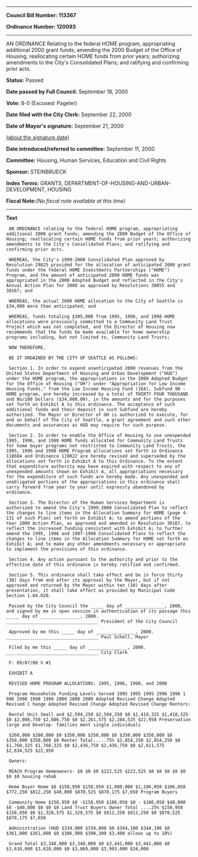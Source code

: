

********

**Council Bill Number: 113367**
   
**Ordinance Number: 120093**
********

 AN ORDINANCE Relating to the federal HOME program, appropriating additional 2000 grant funds; amending the 2000 Budget of the Office of Housing, reallocating certain HOME funds from prior years; authorizing amendments to the City's Consolidated Plans; and ratifying and confirming prior acts.

**Status:** Passed
   
**Date passed by Full Council:** September 18, 2000
   
**Vote:** 8-0 (Excused: Pageler)
   
**Date filed with the City Clerk:** September 22, 2000
   
**Date of Mayor's signature:** September 21, 2000
   
[(about the signature date)](/~public/approvaldate.htm)
   
   
   
**Date introduced/referred to committee:** September 11, 2000
   
**Committee:** Housing, Human Services, Education and Civil Rights
   
**Sponsor:** STEINBRUECK
   
   
**Index Terms:** GRANTS, DEPARTMENT-OF-HOUSING-AND-URBAN-DEVELOPMENT, HOUSING

**Fiscal Note:**_(No fiscal note available at this time)_

********

**Text**
   
```
 AN ORDINANCE relating to the federal HOME program, appropriating additional 2000 grant funds; amending the 2000 Budget of the Office of Housing; reallocating certain HOME funds from prior years; authorizing amendments to the City's Consolidated Plans; and ratifying and confirming prior acts.

 WHEREAS, the City's 1999-2000 Consolidated Plan approved by Resolution 29825 provided for the allocation of anticipated 2000 grant funds under the federal HOME Investments Partnerships ("HOME") Program, and the amount of anticipated 2000 HOME funds was appropriated in the 2000 Adopted Budget and reflected in the City's Annual Action Plan for 2000 as approved by Resolutions 30055 and 30167; and

 WHEREAS, the actual 2000 HOME allocation to the City of Seattle is $34,000 more than anticipated; and

 WHEREAS, funds totaling $305,000 from 1995, 1996, and 1998 HOME allocations were previously committed to a Community Land Trust Project which was not completed, and the Director of Housing now recommends that the funds be made available for home ownership programs including, but not limited to, Community Land Trusts;

 NOW THEREFORE,

 BE IT ORDAINED BY THE CITY OF SEATTLE AS FOLLOWS:

 Section 1. In order to expend unanticipated 2000 revenues from the United States Department of Housing and Urban Development ("HUD") under the HOME program, the appropriations in the 2000 Adopted Budget for the Office of Housing ("OH") under "Appropriation for Low Income Housing Funds," from the Low Income Housing Fund (164), Subfund 90 -HOME program, are hereby increased by a total of THIRTY FOUR THOUSAND and No/100 Dollars ($34,000.00), in the amounts and for the purposes set forth on Exhibit A to this ordinance. The acceptance of such additional funds and their deposit in such Subfund are hereby authorized. The Mayor or Director of OH is authorized to execute, for and on behalf of The City of Seattle, a grant agreement and such other documents and assurances as HUD may require for such purpose.

 Section 2. In order to enable the Office of Housing to use unexpended 1995, 1996, and 1998 HOME funds allocated for Community Land Trusts for home buyer programs not restricted to Community Land Trusts, the 1995, 1996 and 1998 HOME Program allocations set forth in Ordinance 118604 and Ordinance 119022 are hereby revised and superseded by the allocations set forth in Exhibit A to this Ordinance. To the extent that expenditure authority may have expired with respect to any of unexpended amounts shown on Exhibit A, all appropriations necessary for the expenditure of such funds are hereby made. Any unexpended and unobligated portions of the appropriations in this ordinance shall carry forward from year to year until expressly abandoned by ordinance.

 Section 3. The Director of the Human Services Department is authorized to amend the City's 1999-2000 Consolidated Plan to reflect the changes to line items in the Allocation Summary for HOME (page 4-131 of such Plan) set forth on Exhibit A; to amend portions of the Year 2000 Action Plan, as approved and amended in Resolution 30167, to reflect the increased funding consistent with Exhibit A; to further amend the 1995, 1996 and 1997-1998 Consolidated Plans to reflect the changes to line items in the Allocation Summary for HOME set forth on Exhibit A; and to make any other amendments necessary or appropriate to implement the provisions of this ordinance.

 Section 4. Any action pursuant to the authority and prior to the effective date of this ordinance is hereby ratified and confirmed.

 Section 5. This ordinance shall take effect and be in force thirty (30) days from and after its approval by the Mayor, but if not approved and returned by the Mayor within ten (10) days after presentation, it shall take effect as provided by Municipal Code Section 1.04.020.

 Passed by the City Council the _____ day of _______________, 2000, and signed by me in open session in authentication of its passage this _____ day of _______________, 2000. ___________________________________ President of the City Council

 Approved by me this _____ day of _______________, 2000. ___________________________________ Paul Schell, Mayor

 Filed by me this _____ day of _______________, 2000. ___________________________________ City Clerk

 F: 09/07/00 V #1

 EXHIBIT A

 REVISED HOME PROGRAM ALLOCATIONS: 1995, 1996, 1998, and 2000

 Program Households Funding Levels Served 1995 1995 1995 1996 1996 1 996 1998 1998 1998 2000 2000 2000 Adopted Revised Change Adopted Revised C hange Adopted Revised Change Adopted Revised Change Renters:

 Rental Unit Small and $2,594,250 $2,594,250 $0 $1,418,325 $1,418,325 $0 $2,086,750 $2,086,750 $0 $2,261,575 $2,284,525 $22,950 Preservation large and Develop- families ment single individuals

 $260,000 $260,000 $0 $350,000 $350,000 $0 $350,000 $350,000 $0 $350,000 $350,000 $0 Renter Total.....75% $2,854,250 $2,854,250 $0 $1,768,325 $1,768,325 $0 $2,436,750 $2,436,750 $0 $2,611,575 $2,634,525 $22,950

 Owners:

 REACH Program Homeowners- $0 $0 $0 $222,525 $222,525 $0 $0 $0 $0 $0 $0 $0 housing rehab

 Home Buyer Home $0 $158,950 $158,950 $1,000,000 $1,106,050 $106,050 $772,250 $812,250 $40,000 $870,525 $878,175 $7,650 Program Buyers

 Community Home $158,950 $0 -$158,950 $106,050 $0 - $106,050 $40,000 $0 -$40,000 $0 $0 $0 Land Trust Buyers Owner Total ....25% $158,950 $158,950 $0 $1,328,575 $1,328,575 $0 $812,250 $812,250 $0 $870,525 $878,175 $7,650

 Administration (HUD $334,800 $334,800 $0 $344,100 $344,100 $0 $361,000 $361,000 $0 $386,900 $390,300 $3,400 allows up to 10%)

 Grand Total $3,348,000 $3,348,000 $0 $3,441,000 $3,441,000 $0 $3,610,000 $3,610,000 $0 $3,869,000 $3,903,000 $34,000

```
